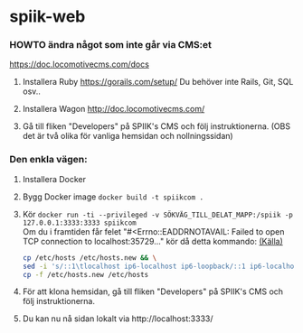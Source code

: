 # spiik-web

### HOWTO ändra något som inte går via CMS:et
https://doc.locomotivecms.com/docs

1. Installera Ruby https://gorails.com/setup/ 
Du behöver inte Rails, Git, SQL osv..

2. Installera Wagon http://doc.locomotivecms.com/

3. Gå till fliken "Developers" på SPIIK's CMS och följ instruktionerna.
(OBS det är två olika för vanliga hemsidan och nollningssidan)

### Den enkla vägen: 
1. Installera Docker
2. Bygg Docker image
`docker build -t spiikcom .`
3. Kör `docker run -ti --privileged -v SÖKVÄG_TILL_DELAT_MAPP:/spiik -p 127.0.0.1:3333:3333 spiikcom`  
Om du i framtiden får felet "#<Errno::EADDRNOTAVAIL: Failed to open TCP connection to localhost:35729..." kör då detta kommando: [(Källa)](https://github.com/locomotivecms/wagon/issues/340)

    ```sh
    cp /etc/hosts /etc/hosts.new && \
    sed -i 's/::1\tlocalhost ip6-localhost ip6-loopback/::1 ip6-localhost ip6-loopback/' /etc/hosts.new && \
    cp -f /etc/hosts.new /etc/hosts
    ```


4. För att klona hemsidan, gå till fliken "Developers" på SPIIK's CMS och följ instruktionerna.

5. Du kan nu nå sidan lokalt via http://localhost:3333/
